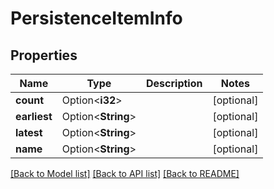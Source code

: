 # PersistenceItemInfo

## Properties

Name | Type | Description | Notes
------------ | ------------- | ------------- | -------------
**count** | Option<**i32**> |  | [optional]
**earliest** | Option<**String**> |  | [optional]
**latest** | Option<**String**> |  | [optional]
**name** | Option<**String**> |  | [optional]

[[Back to Model list]](../README.md#documentation-for-models) [[Back to API list]](../README.md#documentation-for-api-endpoints) [[Back to README]](../README.md)


